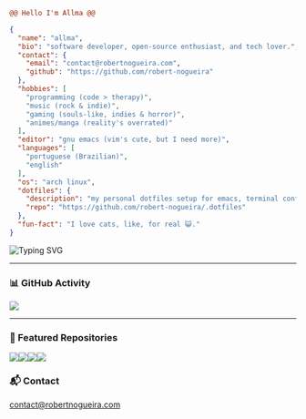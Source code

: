 ```diff
@@ Hello I'm Allma @@
```

```json
{
  "name": "allma",
  "bio": "software developer, open-source enthusiast, and tech lover.",
  "contact": {
    "email": "contact@robertnogueira.com",
    "github": "https://github.com/robert-nogueira"
  },
  "hobbies": [
    "programming (code > therapy)",
    "music (rock & indie)",
    "gaming (souls-like, indies & horror)",
    "animes/manga (reality's overrated)"
  ],
  "editor": "gnu emacs (vim's cute, but I need more)",
  "languages": [
    "portuguese (Brazilian)",
    "english"
  ],
  "os": "arch linux",
  "dotfiles": {
    "description": "my personal dotfiles setup for emacs, terminal configs & dev tools.",
    "repo": "https://github.com/robert-nogueira/.dotfiles"
  },
  "fun-fact": "I love cats, like, for real 😺."
}
```

![Typing SVG](https://readme-typing-svg.demolab.com?font=Fira+Code&weight=100&size=14&duration=2000&pause=2000&color=D2A8FF&vCenter=true&width=700&lines=%24+emacs+~%2F.emacs.d%2Finit.el+%26%26+echo+%22I%E2%80%99m+configuring+the+universe%22;%24+sudo+pacman+-S+python-pipx+%26%26+pipx+install+allma;%24+allma+--run+%26%26+echo+%22Ready+to+conquer+the+world%22;%24+rm+-rf+%2F+%26%26+sudo+reboot)

---

### 📊 GitHub Activity  

<img src="https://github-readme-stats.vercel.app/api?username=Robert-Nogueira&show_icons=true&theme=radical" />

---

### 🚀 Featured Repositories  
<div style="display: flex;">
  <a href="https://github.com/robert-nogueira/awesome-py-project-template" target="_blank">
    <img src="https://github-readme-stats.vercel.app/api/pin/?username=robert-nogueira&repo=awesome-py-project-template&theme=radical" />
  </a>
  <a href="https://github.com/Robert-Nogueira/mydotfiles" target="_blank">
    <img src="https://github-readme-stats.vercel.app/api/pin/?username=robert-nogueira&repo=mydotfiles&theme=radical" />
  </a>
  <a href="https://github.com/squarecloudofc/sdk-api-py" target="_blank">
    <img src="https://github-readme-stats.vercel.app/api/pin/?username=squarecloudofc&repo=sdk-api-py&show_owner=true&theme=radical" />
  </a>
  <a href="https://github.com/Robert-Nogueira/tuicord" target="_blank">
    <img src="https://github-readme-stats.vercel.app/api/pin/?username=robert-nogueira&repo=tuicord&theme=radical" />
  </a>
</div>

### 📬 Contact
[contact@robertnogueira.com](mailto:contact@robertnogueira.com)

